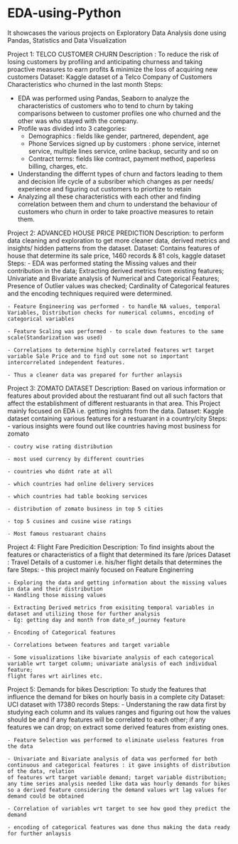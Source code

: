 # EDA-using-Python
It showcases the various projects on Exploratory Data Analysis done using Pandas, Statistics and Data Visualization

Project 1: TELCO CUSTOMER CHURN
Description : To reduce the risk of losing customers by profiling and anticipating churness and taking proactive measures to earn profits & minimize the loss of
acquiring new customers
Dataset: Kaggle dataset of a Telco Company of Customers Characteristics who churned in the last month
Steps: 
  - EDA was performed using Pandas, Seaborn to analyze the characteristics of customers who to tend to churn by taking comparisons between to customer profiles
    one who churned and the other was who stayed with the company.
  - Profile was divided into 3 categories: 
      - Demographics : fields like gender, partnered, dependent, age
      - Phone Services signed up by customers : phone service, internet service, multiple lines service, online backup, security and so on
      - Contract terms: fields like contract, payment method, paperless billing, charges, etc.
  - Understanding the differnt types of churn and factors leading to them and decision life cycle of a subsriber which changes as per needs/ experience and figuring out 
  customers to priortize to retain
  - Analyzing all these characteristics with each other and finding correlation between them and churn to understand the behaviour of customers who churn in order to 
  take proactive measures to retain them.
  
  
  Project 2: ADVANCED HOUSE PRICE PREDICTION 
  Description: to perform data cleaning and exploration to get more cleaner data, derived metrics and insights/ hidden patterns from the dataset.
  Dataset: Contains features of house that determine its sale price, 1460 records & 81 cols, kaggle dataset
  Steps:
    - EDA was performed stating the Missing values and their contribution in the data; Extracting derived metrics from existing features; Univariate and Bivariate 
    analysis of Numerical and Categorical Features; Presence of Outlier values was checked; Cardinality of Categorical features and the encoding techniques required       were determined.
    
    - Feature Engineering was performed - to handle NA values, temporal Variables, Distribution checks for numerical columns, encoding of categorical variables
    
    - Feature Scaling was performed - to scale down features to the same scale(Standarization was used)
    
    - Correlations to determine highly correlated features wrt target variable Sale Price and to find out some not so important intercorrelated independent features.
    
    - Thus a cleaner data was prepared for further anlaysis
    
  
  Project 3: ZOMATO DATASET
  Description: Based on various information or features about provided about the restuarant find out all such factors that affect the establishment of different 
  restuarants in that area. This Project mainly focused on EDA i.e. getting insights from the data.
  Dataset: Kaggle dataset containing various features for a restuarant in a country/city
  Steps:
    - various insights were found out like countries having most business for zomato
    
    - coutry wise rating distribution
    
    - most used currency by different countries
    
    - countries who didnt rate at all
    
    - which countries had online delivery services
    
    - which countries had table booking services
    
    - distribution of zomato business in top 5 cities
    
    - top 5 cusines and cusine wise ratings
    
    - Most famous restuarant chains
    
    
   Project 4: Flight Fare Predicition
   Description: To find insights about the features or characteristics of a flight that determined its fare /prices
   Dataset : Travel Details  of a customer i.e. his/her flight details that determines the fare
   Steps:
    - this project mainly focused on Feature Enginerring
    
    - Exploring the data and getting information about the missing values in data and their distribution
    - Handling those missing values
    
    - Extracting Derived metrics from exisiting temporal variables in dataset and utilizing those for further analysis
    - Eg: getting day and month from date_of_journey feature
    
    - Encoding of Categorical features
    
    - Correlations between features and target variable
    
    - Some visualizations like bivariate analysis of each categorical variable wrt target column; univariate analysis of each individual feature; 
    flight fares wrt airlines etc.
    
    
  Project 5: Demands for bikes
  Description: To study the features that influence the demand for bikes on hourly basis in a complete city
  Dataset: UCI dataset with 17380 records
  Steps:
    - Understaning the raw data first by studying each column and its values ranges and figuring out how the values should be and if any features will be correlated to
    each other; if any features we can drop; on extract some derived features from existing ones.
    
    - Feature Selection was performed to eliminate useless features from the data
    
    - Univariate and Bivariate analysis of data was performed for both continuous and categorical features : it gave insights of distribution of the data, relation
    of features wrt target variable demand; target variable distribution; any time series analysis needed like data was hourly demands for bikes
    so a derived feature considering the demand values wrt lag values for demand could be obtained
    
    - Correlation of variables wrt target to see how good they predict the demand
    
    - encoding of categorical features was done thus making the data ready for further anlaysis
    
  
  
 
  
 
